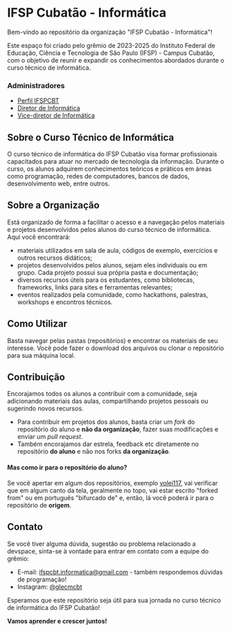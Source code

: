 # IFSP Cubatão - Informática

Bem-vindo ao repositório da organização "IFSP Cubatão - Informática"!

Este espaço foi criado pelo grêmio de 2023-2025 do Instituto Federal de Educação, Ciência e Tecnologia de São Paulo (IFSP) - Campus Cubatão, com o objetivo de reunir e expandir os conhecimentos abordados durante o curso técnico de informática.

### Administradores

- [Perfil IFSPCBT](https://github.com/ifspcbt)
- [Diretor de Informática](https://github.com/oproprioleonardo)
- [Vice-diretor de Informática](https://github.com/gustavofg1pontes)

## Sobre o Curso Técnico de Informática

O curso técnico de informática do IFSP Cubatão visa formar profissionais capacitados para atuar no mercado de tecnologia da informação. Durante o curso, os alunos adquirem conhecimentos teóricos e práticos em áreas como programação, redes de computadores, bancos de dados, desenvolvimento web, entre outros.

## Sobre a Organização

Está organizado de forma a facilitar o acesso e a navegação pelos materiais e projetos desenvolvidos pelos alunos do curso técnico de informática. Aqui você encontrará:

 - materiais utilizados em sala de aula, códigos de exemplo, exercícios e outros recursos didáticos;
 - projetos desenvolvidos pelos alunos, sejam eles individuais ou em grupo. Cada projeto possui sua própria pasta e documentação;
 - diversos recursos úteis para os estudantes, como bibliotecas, frameworks, links para sites e ferramentas relevantes;
 - eventos realizados pela comunidade, como hackathons, palestras, workshops e encontros técnicos.

## Como Utilizar

Basta navegar pelas pastas (repositórios) e encontrar os materiais de seu interesse. Você pode fazer o download dos arquivos ou clonar o repositório para sua máquina local.

## Contribuição

Encorajamos todos os alunos a contribuir com a comunidade, seja adicionando materiais das aulas, compartilhando projetos pessoais ou sugerindo novos recursos.

- Para contribuir em projetos dos alunos, basta criar um *fork* do repositório do aluno e **não da organização**, fazer suas modificações e enviar um *pull request*. <br>
- Também encorajamos dar estrela, feedback etc diretamente no repositório **do aluno** e não nos forks **da organização**.

#### Mas como ir para o repositório do aluno?
Se você apertar em algum dos repositórios, exemplo [volei117](https://github.com/ifspcbt-devspace/volei117), vai verificar que em algum canto da tela, geralmente no topo, vai estar escrito "forked from" ou em português "bifurcado de" e, então, lá você poderá ir para o repositório de **origem**.

## Contato

Se você tiver alguma dúvida, sugestão ou problema relacionado a devspace, sinta-se à vontade para entrar em contato com a equipe do grêmio:

- E-mail: [ifspcbt.informatica@gmail.com](mailto:glecmcbt@gmail.com) - também respondemos dúvidas de programação!
- Instagram: [@glecmcbt](https://www.instagram.com/glecmcbt/)

Esperamos que este repositório seja útil para sua jornada no curso técnico de informática do IFSP Cubatão!

**Vamos aprender e crescer juntos!**
